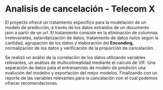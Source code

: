 # Analisis de cancelación - Telecom X
El proyecto ofrecé un tratamiento especifico para la modelación de un modelo de predicción, a  través de los datos extraidos de un documento json a partir de un url. 
El tratamiento consiste en la eliminación de columnas irrelevanetes, estandarización de datos, tratamiento de datos nulos según la cantidad, agrupación de los datos y elaboración del **Enconding**, normalización de los datos y verificación de la proporción de cancelación.  

Se realizó un análisi de la correlación de los datos utilizando variables relevantes, un análisis de multicolinealidad mediante el calculó de VIF. Una separación de datos pata el entrenamisto de modelo de predición una evalución del modelos y exportación del mejor modelos. Finalizando con un reporte de las variables relevantes para la cancalación con el cual podemos ofrecer recomendaciones.
